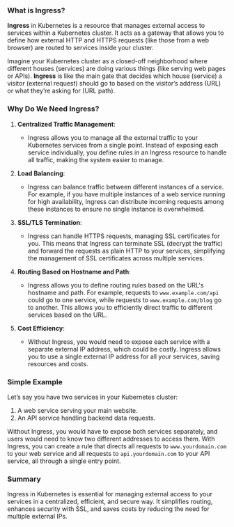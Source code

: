 ### What is Ingress?

**Ingress** in Kubernetes is a resource that manages external access to services within a Kubernetes cluster. It acts as a gateway that allows you to define how external HTTP and HTTPS requests (like those from a web browser) are routed to services inside your cluster.

Imagine your Kubernetes cluster as a closed-off neighborhood where different houses (services) are doing various things (like serving web pages or APIs). **Ingress** is like the main gate that decides which house (service) a visitor (external request) should go to based on the visitor’s address (URL) or what they’re asking for (URL path).

### Why Do We Need Ingress?

1. **Centralized Traffic Management**:
   - Ingress allows you to manage all the external traffic to your Kubernetes services from a single point. Instead of exposing each service individually, you define rules in an Ingress resource to handle all traffic, making the system easier to manage.

2. **Load Balancing**:
   - Ingress can balance traffic between different instances of a service. For example, if you have multiple instances of a web service running for high availability, Ingress can distribute incoming requests among these instances to ensure no single instance is overwhelmed.

3. **SSL/TLS Termination**:
   - Ingress can handle HTTPS requests, managing SSL certificates for you. This means that Ingress can terminate SSL (decrypt the traffic) and forward the requests as plain HTTP to your services, simplifying the management of SSL certificates across multiple services.

4. **Routing Based on Hostname and Path**:
   - Ingress allows you to define routing rules based on the URL's hostname and path. For example, requests to `www.example.com/api` could go to one service, while requests to `www.example.com/blog` go to another. This allows you to efficiently direct traffic to different services based on the URL.

5. **Cost Efficiency**:
   - Without Ingress, you would need to expose each service with a separate external IP address, which could be costly. Ingress allows you to use a single external IP address for all your services, saving resources and costs.

### Simple Example

Let’s say you have two services in your Kubernetes cluster:

1. A web service serving your main website.
2. An API service handling backend data requests.

Without Ingress, you would have to expose both services separately, and users would need to know two different addresses to access them. With Ingress, you can create a rule that directs all requests to `www.yourdomain.com` to your web service and all requests to `api.yourdomain.com` to your API service, all through a single entry point.

### Summary

Ingress in Kubernetes is essential for managing external access to your services in a centralized, efficient, and secure way. It simplifies routing, enhances security with SSL, and saves costs by reducing the need for multiple external IPs.